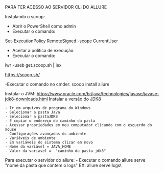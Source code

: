 PARA TER ACESSO AO SERVIDOR CLI DO ALLURE

Instalando o scoop:

 - Abrir o PowerShell como admin
 - Executar o comando:

Set-ExecutionPolicy RemoteSigned -scope CurrentUser

 - Aceitar a politica de execução
 - Executar o comando:

iwr -useb get.scoop.sh | iex

https://scoop.sh/

-Executar o comando no cmder:
scoop install allure

Instalar o JVM:
https://www.oracle.com/br/java/technologies/javase/javase-jdk8-downloads.html
Instalar a versão do JDK8

	- Ir em arquivos de programa do Windows
	- Selecionar a pasta Java
	- Selecionar a pastaJDK8
	- E copiar o endereço do caminho da pasta
	- Acessar propriedades em meu computador clicando com o esquerdo do mouse
	- Configurações avançadas do ambiente
	- Variáveis de ambiente
	- Em variáveis do sistema clicar em novo 
	- Nome da variável = JAVA_HOME
	- Valor da variavel =  "caminho da pasta jdk8"

Para executar o servidor do allure:
	- Executar o comando 
allure serve "nome da pasta que contem o logs"
EX: allure serve logs\